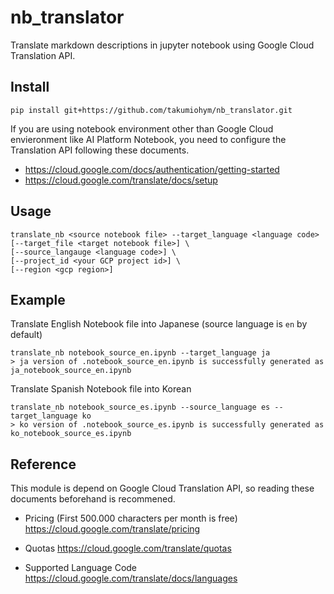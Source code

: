 nb_translator
===========

Translate markdown descriptions in jupyter notebook using Google Cloud Translation API.

Install
-------

```
pip install git+https://github.com/takumiohym/nb_translator.git
```

If you are using notebook environment other than Google Cloud envieronment like AI Platform Notebook, you need to configure the Translation API following these documents.
- https://cloud.google.com/docs/authentication/getting-started
- https://cloud.google.com/translate/docs/setup


Usage
-----

```
translate_nb <source notebook file> --target_language <language code>
[--target_file <target notebook file>] \
[--source_langauge <language code>] \
[--project_id <your GCP project id>] \
[--region <gcp region>]
```

Example
-----

Translate English Notebook file into Japanese (source language is `en` by default)

```
translate_nb notebook_source_en.ipynb --target_language ja
> ja version of .notebook_source_en.ipynb is successfully generated as ja_notebook_source_en.ipynb
```

Translate Spanish Notebook file into Korean


```
translate_nb notebook_source_es.ipynb --source_language es --target_language ko
> ko version of .notebook_source_es.ipynb is successfully generated as ko_notebook_source_es.ipynb
```

Reference
-----

This module is depend on Google Cloud Translation API, so reading these documents beforehand is recommened.

- Pricing (First 500.000 characters per month is free)
https://cloud.google.com/translate/pricing

- Quotas
https://cloud.google.com/translate/quotas

- Supported Language Code
https://cloud.google.com/translate/docs/languages